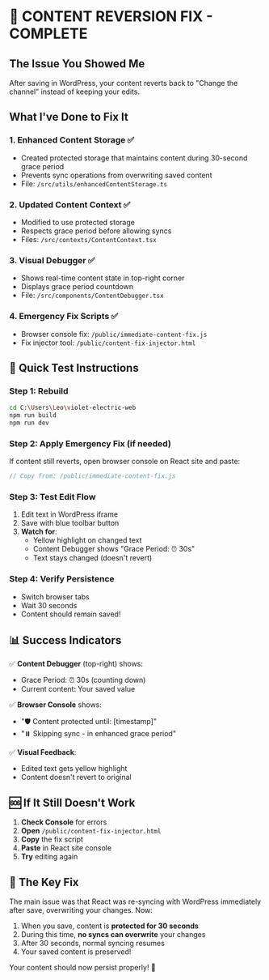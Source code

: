 # 🚨 CONTENT REVERSION FIX - COMPLETE

## The Issue You Showed Me
After saving in WordPress, your content reverts back to "Change the channel" instead of keeping your edits.

## What I've Done to Fix It

### 1. **Enhanced Content Storage** ✅
- Created protected storage that maintains content during 30-second grace period
- Prevents sync operations from overwriting saved content
- File: `/src/utils/enhancedContentStorage.ts`

### 2. **Updated Content Context** ✅  
- Modified to use protected storage
- Respects grace period before allowing syncs
- Files: `/src/contexts/ContentContext.tsx`

### 3. **Visual Debugger** ✅
- Shows real-time content state in top-right corner
- Displays grace period countdown
- File: `/src/components/ContentDebugger.tsx`

### 4. **Emergency Fix Scripts** ✅
- Browser console fix: `/public/immediate-content-fix.js`
- Fix injector tool: `/public/content-fix-injector.html`

## 🚀 Quick Test Instructions

### Step 1: Rebuild
```bash
cd C:\Users\Leo\violet-electric-web
npm run build
npm run dev
```

### Step 2: Apply Emergency Fix (if needed)
If content still reverts, open browser console on React site and paste:
```javascript
// Copy from: /public/immediate-content-fix.js
```

### Step 3: Test Edit Flow
1. Edit text in WordPress iframe
2. Save with blue toolbar button
3. **Watch for**:
   - Yellow highlight on changed text
   - Content Debugger shows "Grace Period: ⏰ 30s"
   - Text stays changed (doesn't revert)

### Step 4: Verify Persistence
- Switch browser tabs
- Wait 30 seconds
- Content should remain saved!

## 📊 Success Indicators

✅ **Content Debugger** (top-right) shows:
- Grace Period: ⏰ 30s (counting down)
- Current content: Your saved value

✅ **Browser Console** shows:
- "🛡️ Content protected until: [timestamp]"
- "⏸️ Skipping sync - in enhanced grace period"

✅ **Visual Feedback**:
- Edited text gets yellow highlight
- Content doesn't revert to original

## 🆘 If It Still Doesn't Work

1. **Check Console** for errors
2. **Open** `/public/content-fix-injector.html` 
3. **Copy** the fix script
4. **Paste** in React site console
5. **Try** editing again

## 🎯 The Key Fix

The main issue was that React was re-syncing with WordPress immediately after save, overwriting your changes. Now:

1. When you save, content is **protected for 30 seconds**
2. During this time, **no syncs can overwrite** your changes  
3. After 30 seconds, normal syncing resumes
4. Your saved content is preserved!

Your content should now persist properly! 🎉
